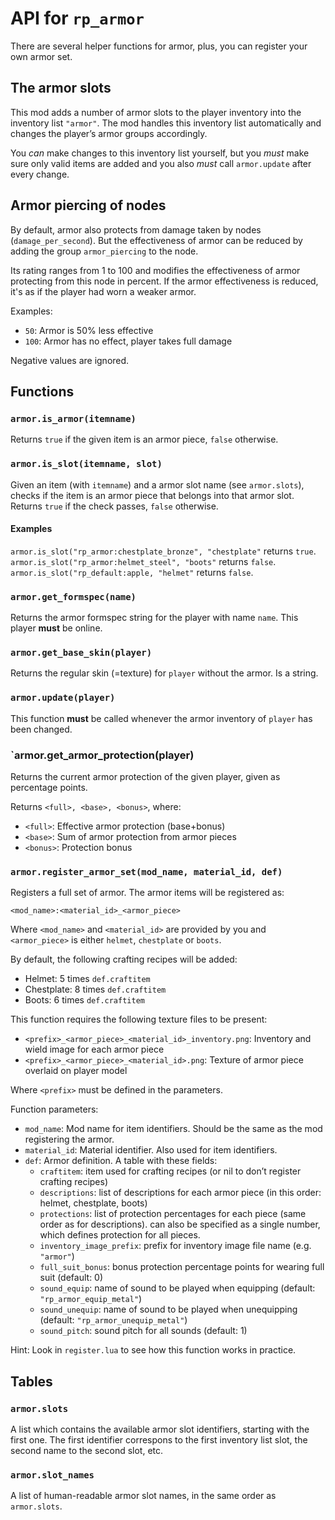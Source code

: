 # API for `rp_armor`

There are several helper functions for armor, plus,
you can register your own armor set.

## The armor slots

This mod adds a number of armor slots to the player inventory into
the inventory list `"armor"`. The mod handles this inventory list
automatically and changes the player’s armor groups accordingly.

You *can* make changes to this inventory list yourself, but you
*must* make sure only valid items are added and you also *must*
call `armor.update` after every change.

## Armor piercing of nodes

By default, armor also protects from damage taken by nodes
(`damage_per_second`).
But the effectiveness of armor can be reduced by adding the
group `armor_piercing` to the node.

Its rating ranges from 1 to 100 and modifies the effectiveness
of armor protecting from this node in percent. If the armor
effectiveness is reduced, it's as if the player had worn a weaker
armor.

Examples:
* `50`: Armor is 50% less effective
* `100`: Armor has no effect, player takes full damage

Negative values are ignored.

## Functions

### `armor.is_armor(itemname)`

Returns `true` if the given item is an armor piece, `false` otherwise.


### `armor.is_slot(itemname, slot)`

Given an item (with `itemname`) and a armor slot name (see `armor.slots`),
checks if the item is an armor piece that belongs into that armor slot.
Returns `true` if the check passes, `false` otherwise.

#### Examples

`armor.is_slot("rp_armor:chestplate_bronze", "chestplate"` returns `true`.
`armor.is_slot("rp_armor:helmet_steel", "boots"` returns `false`.
`armor.is_slot("rp_default:apple, "helmet"` returns `false`.


### `armor.get_formspec(name)`

Returns the armor formspec string for the player with name `name`.
This player **must** be online.


### `armor.get_base_skin(player)`

Returns the regular skin (=texture) for `player` without the armor. Is a string.


### `armor.update(player)`

This function **must** be called whenever the armor inventory of `player` has been changed.

### `armor.get_armor_protection(player)

Returns the current armor protection of the given player, given as percentage points.

Returns `<full>, <base>, <bonus>`, where:

* `<full>`: Effective armor protection (base+bonus)
* `<base>`: Sum of armor protection from armor pieces
* `<bonus>`: Protection bonus

### `armor.register_armor_set(mod_name, material_id, def)`

Registers a full set of armor. The armor items will be registered as:

    <mod_name>:<material_id>_<armor_piece>

Where `<mod_name>` and `<material_id>` are provided by you and
`<armor_piece>` is either `helmet`, `chestplate` or `boots`.

By default, the following crafting recipes will be added:

* Helmet: 5 times `def.craftitem`
* Chestplate: 8 times `def.craftitem`
* Boots: 6 times `def.craftitem`

This function requires the following texture files to be present:

* `<prefix>_<armor_piece>_<material_id>_inventory.png`: Inventory and wield image for each armor piece
* `<prefix>_<armor_piece>_<material_id>.png`: Texture of armor piece overlaid on player model

Where `<prefix>` must be defined in the parameters.

Function parameters:

* `mod_name`: Mod name for item identifiers. Should be the same as the mod registering the armor.
* `material_id`: Material identifier. Also used for item identifiers.
* `def`: Armor definition. A table with these fields:
   * `craftitem`: item used for crafting recipes (or nil to don’t register crafting recipes)
   * `descriptions`: list of descriptions for each armor piece (in this order: helmet, chestplate, boots)
   * `protections`: list of protection percentages for each piece (same order as for descriptions).
                    can also be specified as a single number, which defines protection for all pieces.
   * `inventory_image_prefix`: prefix for inventory image file name (e.g. `"armor"`)
   * `full_suit_bonus`: bonus protection percentage points for wearing full suit (default: 0)
   * `sound_equip`: name of sound to be played when equipping (default: `"rp_armor_equip_metal"`)
   * `sound_unequip`: name of sound to be played when unequipping (default: `"rp_armor_unequip_metal"`)
   * `sound_pitch`: sound pitch for all sounds (default: 1)

Hint: Look in `register.lua` to see how this function works in practice.



## Tables

### `armor.slots`

A list which contains the available armor slot identifiers, starting with the first one.
The first identifier correspons to the first inventory list slot, the second name to the
second slot, etc.

### `armor.slot_names`

A list of human-readable armor slot names, in the same order as `armor.slots`.
